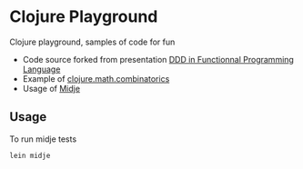 # Clojure Playground

Clojure playground, samples of code for fun
 * Code source forked from presentation [DDD in Functionnal Programming Language](http://skillsmatter.com/podcast/design-architecture/talk-by-patrick-fredriksson)
 * Example of [clojure.math.combinatorics](https://github.com/clojure/math.combinatorics)
 * Usage of [Midje](https://github.com/marick/Midje)

## Usage



To run midje tests

    lein midje
